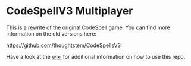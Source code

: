 # CodeSpellV3 Multiplayer
This is a rewrite of the original CodeSpell game. You can find more information on the old versions here:

https://github.com/thoughtstem/CodeSpellsV3

Have a look at the [wiki](https://github.com/codespellv3/cs_mp/wiki) for additional information on how to use this repo.

